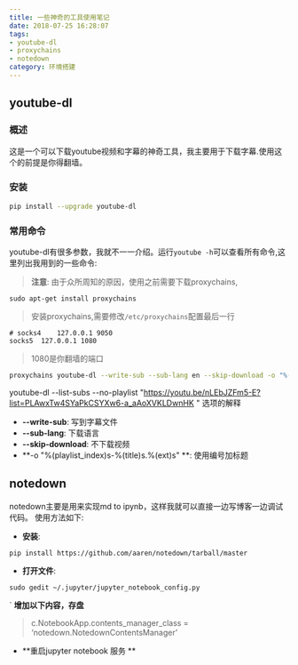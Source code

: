 ```yaml
---
title: 一些神奇的工具使用笔记
date: 2018-07-25 16:28:07
tags: 
- youtube-dl 
- proxychains 
- notedown
category: 环境搭建
---
```


## youtube-dl

### 概述
这是一个可以下载youtube视频和字幕的神奇工具，我主要用于下载字幕.使用这个的前提是你得翻墙。

### 安装
```bash
pip install --upgrade youtube-dl
```

### 常用命令

youtube-dl有很多参数，我就不一一介绍。运行`youtube -h`可以查看所有命令,这里列出我用到的一些命令:

> **注意**:
> 由于众所周知的原因，使用之前需要下载proxychains,
```
sudo apt-get install proxychains
```
> 安装proxychains,需要修改`/etc/proxychains`配置最后一行
```
# socks4    127.0.0.1 9050
socks5  127.0.0.1 1080
```
> 1080是你翻墙的端口

```bash
proxychains youtube-dl --write-sub --sub-lang en --skip-download -o "%(playlist_index)s-%(title)s.%(ext)s" "https://www.youtube.com/playlist?list=PLAwxTw4SYaPkCSYXw6-a_aAoXVKLDwnHK"
 ```
 youtube-dl --list-subs --no-playlist "https://youtu.be/nLEbJZFm5-E?list=PLAwxTw4SYaPkCSYXw6-a_aAoXVKLDwnHK "
选项的解释
* **--write-sub**: 写到字幕文件
* **--sub-lang**: 下载语言
* **--skip-download**: 不下载视频
* **-o "%(playlist_index)s-%(title)s.%(ext)s" **: 使用编号加标题

## notedown
notedown主要是用来实现md to ipynb，这样我就可以直接一边写博客一边调试代码。
使用方法如下:

- **安装**:
```
pip install https://github.com/aaren/notedown/tarball/master
```
- **打开文件**:
```
sudo gedit ~/.jupyter/jupyter_notebook_config.py
```
` **增加以下内容，存盘**

> c.NotebookApp.contents_manager_class = ‘notedown.NotedownContentsManager’

- **重启jupyter notebook 服务 **